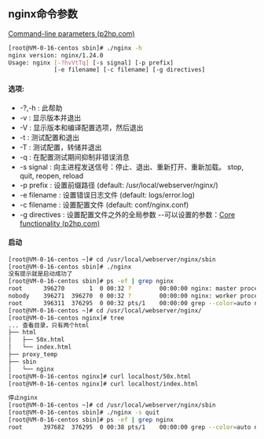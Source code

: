 

## nginx命令参数

[Command-line parameters (p2hp.com)](https://nginx.p2hp.com/en/docs/switches.html)

```bash
[root@VM-0-16-centos sbin]# ./nginx -h
nginx version: nginx/1.24.0
Usage: nginx [-?hvVtTq] [-s signal] [-p prefix]
             [-e filename] [-c filename] [-g directives]
```

#### 选项:

-   -?,-h         : 此帮助
-   -v              : 显示版本并退出
-   -V             : 显示版本和编译配置选项，然后退出
-   -t              : 测试配置和退出
-   -T              : 测试配置，转储并退出
-   -q             : 在配置测试期间抑制非错误消息
-   -s signal     : 向主进程发送信号：停止、退出、重新打开、重新加载。 stop, quit, reopen, reload
-   -p prefix     : 设置前缀路径 (default: /usr/local/webserver/nginx/)
-   -e filename   : 设置错误日志文件 (default: logs/error.log)
-   -c filename   : 设置配置文件 (default: conf/nginx.conf)
-   -g directives : 设置配置文件之外的全局参数 --可以设置的参数：[Core functionality (p2hp.com)](https://nginx.p2hp.com/en/docs/ngx_core_module.html#load_module)

####  启动

```bash
[root@VM-0-16-centos ~]# cd /usr/local/webserver/nginx/sbin
[root@VM-0-16-centos sbin]# ./nginx 
没有提示就是启动成功了
[root@VM-0-16-centos sbin]# ps -ef | grep nginx
root      396270       1  0 00:32 ?        00:00:00 nginx: master process ./nginx
nobody    396271  396270  0 00:32 ?        00:00:00 nginx: worker process
root      396311  376295  0 00:32 pts/1    00:00:00 grep --color=auto nginx
[root@VM-0-16-centos ~]# cd /usr/local/webserver/nginx/
[root@VM-0-16-centos nginx]# tree
... 查看目录，只有两个html
├── html
│   ├── 50x.html
│   └── index.html
├── proxy_temp
├── sbin
│   └── nginx
[root@VM-0-16-centos nginx]# curl localhost/50x.html
[root@VM-0-16-centos nginx]# curl localhost/index.html

停止nginx
[root@VM-0-16-centos ~]# cd /usr/local/webserver/nginx/sbin
[root@VM-0-16-centos sbin]# ./nginx -s quit
[root@VM-0-16-centos sbin]# ps -ef | grep nginx
root      397682  376295  0 00:38 pts/1    00:00:00 grep --color=auto nginx
```

